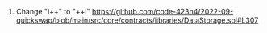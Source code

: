 1. Change "i++" to "++i"
https://github.com/code-423n4/2022-09-quickswap/blob/main/src/core/contracts/libraries/DataStorage.sol#L307